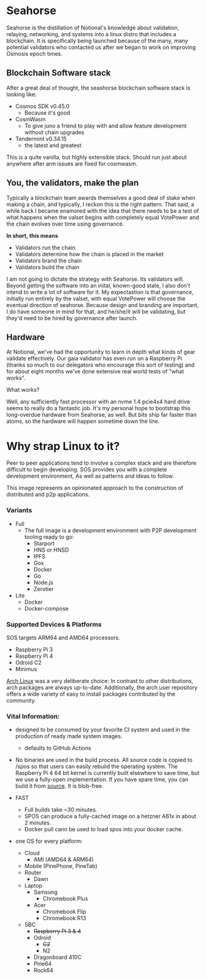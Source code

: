# Seahorse

Seahorse is the distillation of Notional's knowledge about validation, relaying, networking, and systems into a linux distro that includes a blockchain.  It is specifically being launched because of the many, many potential validators who contacted us after we began to work on improving Osmosis epoch times. 


## Blockchain Software stack

After a great deal of thought, the seashorse blockchain software stack is looking like:

* Cosmos SDK v0.45.0
  * Because it's good
* CosmWasm
  * To give juno a friend to play with and allow feature development without chain upgrades
* Tendermint v0.34.15
  * the latest and greatest


This is a quite vanilla, but highly extensible stack.  Should run just about anywhere after arm issues are fixed for cosmwasm.




## You, the validators, make the plan

Typically a blockchain team awards themselves a good deal of stake when making a chain, and typically, I reckon this is the right pattern.  That said, a while back I became enamored with the idea that there needs to be a test of what happens when the valset begins with completely equal VotePower and the chain evolves over time using governance.  

**In short, this means**
* Validators run the chain
* Validators determine how the chain is placed in the market
* Validators brand the chain
* Validators build the chain

I am not going to dictate the strategy with Seahorse.  Its validators will.  Beyond getting the software into an inital, known-good state, I also don't intend to write a lot of software for it.  My expectastion is that governance, initially run entirely by the valset, with equal VotePower will choose the eventual direction of seahorse. Because design and branding are important, I do have someone in mind for that, and he/she/it will be validating, but they'd need to be hired by governance after launch.  


## Hardware

At Notional, we've had the opportunity to learn in depth what kinds of gear validate effectively.  Our gaia validator has even run on a Raspberry Pi (thanks so much to our delegators who encourage this sort of testing) and for about eight months we've done extensive real world tests of "what works".

What works?

Well, any sufficiently fast processor with an nvme 1.4 pcie4x4 hard drive seems to really do a fantastic job.  It's my personal hope to bootstrap this long-overdue hardware from Seahorse, as well.  But bits ship far faster than atoms, so the hardware will happen sometime down the line. 




# Why strap Linux to it?

Peer to peer applications tend to involve a complex stack and are therefore difficult to begin developing. SOS provides you with a complete development environment, As well as patterns and ideas to follow.

This image represents an opinionated approach to the construction of distributed and p2p applications.

### Variants

* Full
  * The full image is a development environment with P2P development tooling ready to go:
    * Starport
    * HNS or HNSD
    * IPFS
    * Gox
    * Docker
    * Go
    * Node.js
    * Zerotier
* Lite
  * Docker
  * Docker-compose

### Supported Devices & Platforms
SOS targets ARM64 and AMD64 processors. 

* Raspberry Pi 3
* Raspberry Pi 4
* Odroid C2
* Minimus

[Arch Linux](archlinux.org) was a very deliberate choice: In contrast to other distributions, arch packages are always up-to-date. Additionally, the arch user repository offers a wide variety of easy to install packages contributed by the community.


### Vital Information:

- designed to be consumed by your favorite CI system and used in the production of ready made system images.

  - defaults to GitHub Actions

- No binaries are used in the build process. All source code is copied to /spos so that users can easily rebuild the operating system. The Raspberry Pi 4 64 bit kernel is currently built elsewhere to save time, but we use a fully-open implementation. If you have spare time, you can build it from [source](https://aur.archlinux.org/packages/linux-raspberrypi4-aarch64/). It is blob-free.

- FAST
  - Full builds take ~30 minutes.
  - SPOS can produce a fully-cached image on a hetzner A61x in about 2 minutes.
  - Docker pull cann be used to load spos into your docker cache.

- one OS for every platform:
  - Cloud
    - AMI (AMD64 & ARM64)
  - Mobile (PinePhone, PineTab)
  - Router
    - Dawn
  - Laptop
    - Samsung
      - Chromebook Plus
    - Acer
      - Chromebook Flip
      - Chromebook R13
  - SBC
    - ~~Raspberry Pi 3 & 4~~
    - Odroid 
      - ~~C2~~
      - N2
    - Dragonboard 410C
    - Pine64
    - Rock64
